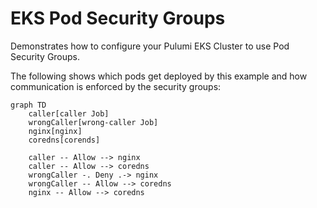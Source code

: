 # EKS Pod Security Groups

Demonstrates how to configure your Pulumi EKS Cluster to use Pod Security Groups.

The following shows which pods get deployed by this example and how communication is enforced by the security groups:

```mermaid
graph TD
    caller[caller Job]
    wrongCaller[wrong-caller Job]
    nginx[nginx]
    coredns[corends]

    caller -- Allow --> nginx
    caller -- Allow --> coredns
    wrongCaller -. Deny .-> nginx
    wrongCaller -- Allow --> coredns
    nginx -- Allow --> coredns
```
